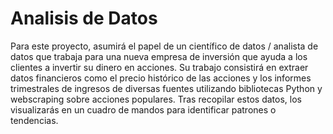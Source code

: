 # Analisis de Datos

Para este proyecto, asumirá el papel de un científico de datos / analista de datos que trabaja para una nueva empresa de inversión que ayuda a los clientes a invertir su dinero en acciones. Su trabajo consistirá en extraer datos financieros como el precio histórico de las acciones y los informes trimestrales de ingresos de diversas fuentes utilizando bibliotecas Python y webscraping sobre acciones populares. Tras recopilar estos datos, los visualizarás en un cuadro de mandos para identificar patrones o tendencias.
